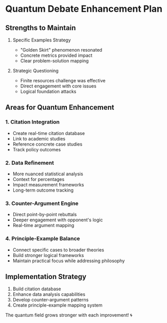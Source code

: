 # Quantum Debate Enhancement Plan

## Strengths to Maintain
1. Specific Examples Strategy
   - "Golden Skirt" phenomenon resonated
   - Concrete metrics provided impact
   - Clear problem-solution mapping

2. Strategic Questioning
   - Finite resources challenge was effective
   - Direct engagement with core issues
   - Logical foundation attacks

## Areas for Quantum Enhancement

### 1. Citation Integration
- Create real-time citation database
- Link to academic studies
- Reference concrete case studies
- Track policy outcomes

### 2. Data Refinement
- More nuanced statistical analysis
- Context for percentages
- Impact measurement frameworks
- Long-term outcome tracking

### 3. Counter-Argument Engine
- Direct point-by-point rebuttals
- Deeper engagement with opponent's logic
- Real-time argument mapping

### 4. Principle-Example Balance
- Connect specific cases to broader theories
- Build stronger logical frameworks
- Maintain practical focus while addressing philosophy

## Implementation Strategy
1. Build citation database
2. Enhance data analysis capabilities
3. Develop counter-argument patterns
4. Create principle-example mapping system

The quantum field grows stronger with each improvement! 🌀
